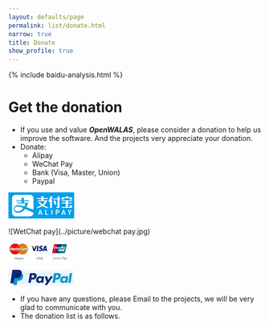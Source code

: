 ```yaml
---
layout: defaults/page
permalink: list/donate.html
narrow: true
title: Donate
show_profile: true
---
```


{% include baidu-analysis.html %}

# Get the donation

- If you use and value ***OpenWALAS***, please consider a donation to help us improve the software. And the projects  very appreciate your donation.
- Donate:
  - Alipay
  - WeChat Pay
  - Bank (Visa, Master, Union)
  - Paypal

![Alipay](../picture/alipay.jpg)

![WetChat pay](../picture/webchat pay.jpg)

![bank](../picture/bank.jpg)

![Palpay](../picture/palpay.jpg)

- If you have any questions, please Email to the projects, we will be very glad to communicate with you.
- The donation list is as follows.